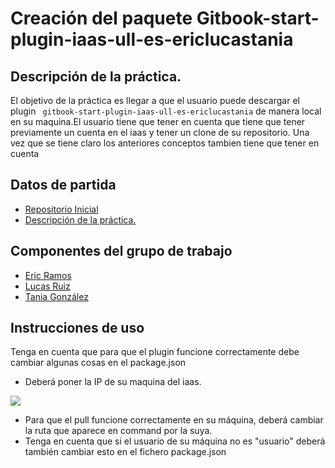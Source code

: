 # Creación del paquete Gitbook-start-plugin-iaas-ull-es-ericlucastania



  
## Descripción de la práctica.

[]()


 
El objetivo de la práctica es llegar a que el usuario puede descargar el plugin ``` gitbook-start-plugin-iaas-ull-es-ericlucastania```
de manera local en su maquina.El usuario tiene que tener en cuenta que tiene que tener previamente un cuenta en el iaas y tener un clone de su repositorio.
Una vez que se tiene claro los anteriores conceptos tambien tiene que tener en cuenta  



## Datos de partida

* [Repositorio Inicial](https://github.com/ULL-ESIT-SYTW-1617/gitbook-start-plugin-iaas-ull-es-ericlucastania) 
* [Descripción de la práctica.](https://casianorodriguezleon.gitbooks.io/ull-esit-1617/content/practicas/practicaplugin.html)


## Componentes del grupo de trabajo
* [Eric Ramos](https://github.com/alu0100786330)
* [Lucas Ruiz](https://github.com/alu0100785265)
* [Tania González](https://github.com/tania77)



## Instrucciones de uso
Tenga en cuenta que para que el plugin funcione correctamente debe cambiar algunas cosas en el package.json
* Deberá poner la IP de su maquina del iaas.

![](https://4.bp.blogspot.com/-Jjhh_IM9FAw/WA9EbkzsEoI/AAAAAAAAAoc/84cO_lVXgCYD6ekx1YzSV6LEjsCitH0AACLcB/s1600/iass.png)
* Para que el pull funcione correctamente en su máquina, deberá cambiar la ruta que aparece en command por la suya.[]()
* Tenga en cuenta que si el usuario de su máquina no es "usuario" deberá también cambiar esto en el fichero package.json []()
